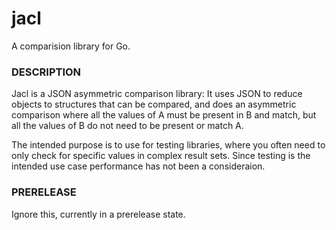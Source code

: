 # jacl
A comparision library for Go.

### DESCRIPTION ###

Jacl is a JSON asymmetric comparison library: It uses JSON to reduce objects to structures that can be compared, and does an asymmetric comparison where all the values of A must be present in B and match, but all the values of B do not need to be present or match A.

The intended purpose is to use for testing libraries, where you often need to only check for specific values in complex result sets. Since testing is the intended use case performance has not been a consideraion.

### PRERELEASE ###

Ignore this, currently in a prerelease state.